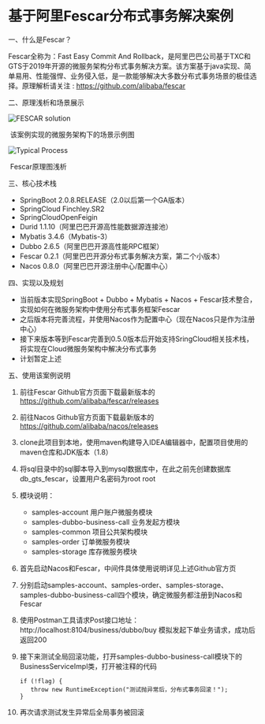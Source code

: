 # 基于阿里Fescar分布式事务解决案例

一、什么是Fescar？

Fescar全称为：Fast Easy Commit And Rollback，是阿里巴巴公司基于TXC和GTS于2019年开源的微服务架构分布式事务解决方案。该方案基于java实现、简单易用、性能强悍、业务侵入低，是一款能够解决大多数分布式事务场景的极佳选择。原理解析请关注 : https://github.com/alibaba/fescar

二、原理浅析和场景展示

![FESCAR solution](https://camo.githubusercontent.com/b3a71332ae0a91db7f8616286a69b879fcbea672/68747470733a2f2f63646e2e6e6c61726b2e636f6d2f6c61726b2f302f323031382f706e672f31383836322f313534353239363739313037342d33626365376263652d303235652d343563332d393338362d3762393531333564616465382e706e67)

​						该案例实现的微服务架构下的场景示例图



![Typical Process](https://camo.githubusercontent.com/0384806afd7c10544c258ae13717e4229942aa13/68747470733a2f2f63646e2e6e6c61726b2e636f6d2f6c61726b2f302f323031382f706e672f31383836322f313534353239363931373838312d32366661626562392d373166612d346633652d386137612d6663333137643333383966342e706e67)

​								     Fescar原理图浅析



三、核心技术栈

* SpringBoot 2.0.8.RELEASE（2.0以后第一个GA版本）
* SpringCloud Finchley.SR2
* SpringCloudOpenFeigin
* Durid 1.1.10（阿里巴巴开源高性能数据源连接池）
* Mybatis 3.4.6（Mybatis-3）
* Dubbo 2.6.5（阿里巴巴开源高性能RPC框架）
* Fescar 0.2.1（阿里巴巴开源分布式事务解决方案，第二个小版本）
* Nacos 0.8.0（阿里巴巴开源注册中心/配置中心）

四、实现以及规划

* 当前版本实现SpringBoot + Dubbo + Mybatis + Nacos + Fescar技术整合，实现如何在微服务架构中使用分布式事务框架Fescar
* 之后版本将完善流程，并使用Nacos作为配置中心（现在Nacos只是作为注册中心）
* 接下来版本等到Fescar完善到0.5.0版本后开始支持SringCloud相关技术栈，将实现在Cloud微服务架构中解决分布式事务
* 计划暂定上述

五、使用该案例说明

1. 前往Fescar Github官方页面下载最新版本的  https://github.com/alibaba/fescar/releases

2. 前往Nacos Github官方页面下载最新版本的   https://github.com/alibaba/nacos/releases

3. clone此项目到本地，使用maven构建导入IDEA编辑器中，配置项目使用的maven仓库和JDK版本（1.8）

4. 将sql目录中的sql脚本导入到mysql数据库中，在此之前先创建数据库 db_gts_fescar，设置用户名密码为root  root

5. 模块说明：

   - samples-account  用户账户微服务模块
   - samples-dubbo-business-call  业务发起方模块
   - samples-common  项目公共架构模块
   - samples-order  订单微服务模块
   - samples-storage  库存微服务模块

6. 首先启动Nacos和Fescar，中间件具体使用说明详见上述Github官方页

7. 分别启动samples-account、samples-order、samples-storage、samples-dubbo-business-call四个模块，确定微服务都注册到Nacos和Fescar

8. 使用Postman工具请求Post接口地址：http://localhost:8104/business/dubbo/buy   模拟发起下单业务请求，成功后返回200

9. 接下来测试全局回滚功能，打开samples-dubbo-business-call模块下的 BusinessServiceImpl类，打开被注释的代码

   ```
   if (!flag) {
      throw new RuntimeException("测试抛异常后，分布式事务回滚！");
   }
   ```

10. 再次请求测试发生异常后全局事务被回滚
